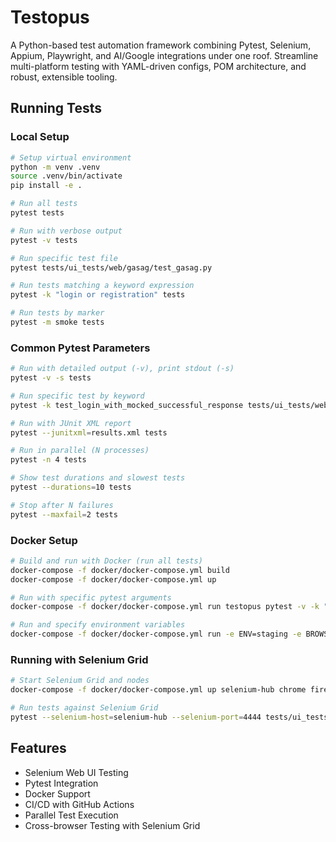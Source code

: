 # Testopus

A Python-based test automation framework combining Pytest, Selenium, Appium, Playwright, and AI/Google integrations under one roof. Streamline multi-platform testing with YAML-driven configs, POM architecture, and robust, extensible tooling.

## Running Tests

### Local Setup

```bash
# Setup virtual environment
python -m venv .venv
source .venv/bin/activate
pip install -e .

# Run all tests
pytest tests

# Run with verbose output
pytest -v tests

# Run specific test file
pytest tests/ui_tests/web/gasag/test_gasag.py

# Run tests matching a keyword expression
pytest -k "login or registration" tests

# Run tests by marker
pytest -m smoke tests
```

### Common Pytest Parameters

```bash
# Run with detailed output (-v), print stdout (-s)
pytest -v -s tests

# Run specific test by keyword
pytest -k test_login_with_mocked_successful_response tests/ui_tests/web/gasag/test_gasag.py

# Run with JUnit XML report
pytest --junitxml=results.xml tests

# Run in parallel (N processes)
pytest -n 4 tests

# Show test durations and slowest tests
pytest --durations=10 tests

# Stop after N failures
pytest --maxfail=2 tests
```

### Docker Setup

```bash
# Build and run with Docker (run all tests)
docker-compose -f docker/docker-compose.yml build
docker-compose -f docker/docker-compose.yml up

# Run with specific pytest arguments
docker-compose -f docker/docker-compose.yml run testopus pytest -v -k "login" tests

# Run and specify environment variables
docker-compose -f docker/docker-compose.yml run -e ENV=staging -e BROWSER=chrome testopus pytest tests
```

### Running with Selenium Grid

```bash
# Start Selenium Grid and nodes
docker-compose -f docker/docker-compose.yml up selenium-hub chrome firefox

# Run tests against Selenium Grid
pytest --selenium-host=selenium-hub --selenium-port=4444 tests/ui_tests
```

## Features

- Selenium Web UI Testing
- Pytest Integration
- Docker Support
- CI/CD with GitHub Actions
- Parallel Test Execution
- Cross-browser Testing with Selenium Grid
